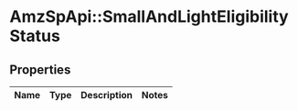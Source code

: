 # AmzSpApi::SmallAndLightEligibilityStatus

## Properties
Name | Type | Description | Notes
------------ | ------------- | ------------- | -------------

